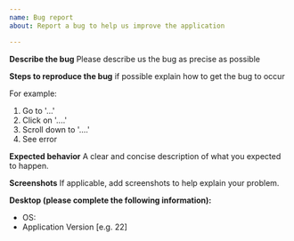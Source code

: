 ```yaml
---
name: Bug report
about: Report a bug to help us improve the application

---
```


**Describe the bug**
Please describe us the bug as precise as possible

**Steps to reproduce the bug**
if possible explain how to get the bug to occur

For example:
1. Go to '...'
2. Click on '....'
3. Scroll down to '....'
4. See error

**Expected behavior**
A clear and concise description of what you expected to happen.

**Screenshots**
If applicable, add screenshots to help explain your problem.

**Desktop (please complete the following information):**
 - OS:
 - Application Version [e.g. 22]
